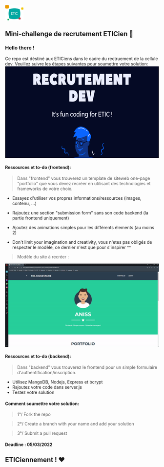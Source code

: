 <img src="LOGO_ETIC.png" width="60" height="50" />



## **Mini-challenge de recrutement ETICien 👻**
### **Hello there !**
Ce repo est déstiné aux ETICiens dans le cadre du rectruement de la cellule dev. Veuillez suivre les étapes suivantes pour soumettre votre solution: 
<img src="banner.png" height="300"  />
#### **Ressources et to-do (frontend):**
> Dans "frontend" vous trouverez un template de siteweb one-page "portfolio" que vous devez recréer en utilisant des technologies et frameworks de votre choix.
- Essayez d'utiliser vos propres informations/ressources (images, contenu, ...)
- Rajoutez une section "submission form" sans son code backend (la partie frontend uniquement)
- Ajoutez des animations simples pour les différents élements (au moins 2)

- Don't limit your imagination and creativity, vous n'etes pas obligés de respecter le modèle, ce dernier n'est que pour s'inspirer ^^

> Modèle du site à recréer :

 <img src="front_model.gif"  />

#### **Ressources et to-do (backend):**
> Dans "backend" vous trouverez le frontend pour un simple formulaire d'authentification/inscription.

- Utilisez MangoDB, Nodejs, Express et bcrypt
- Rajoutez votre code dans server.js
- Testez votre solution
  
#### **Comment soumettre votre solution:**
> 1°/ Fork the repo 

> 2°/ Create a branch with your name and add your solution

> 3°/ Submit a pull request

#### **Deadline : 05/03/2022**


## **ETICiennement ! ❤️**


